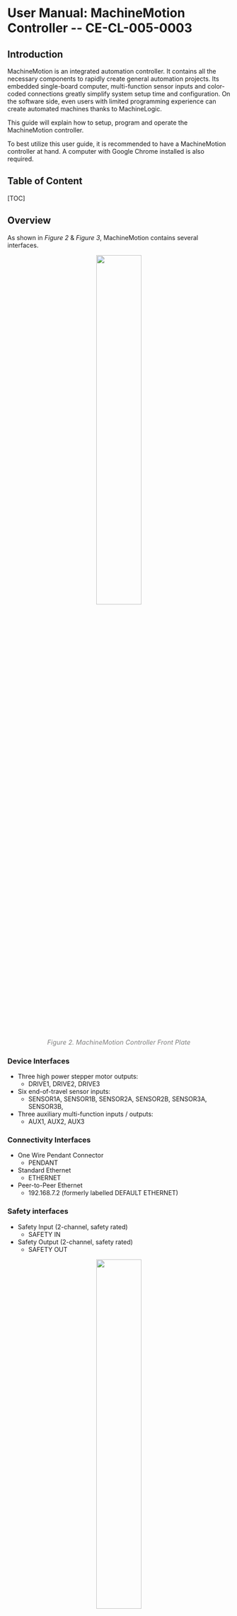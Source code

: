 # User Manual: MachineMotion Controller -- CE-CL-005-0003

## Introduction
MachineMotion is an integrated automation controller. It contains all the necessary components to rapidly create general automation projects. Its embedded single-board computer, multi-function sensor inputs and color-coded connections greatly simplify system setup time and configuration. On the software side, even users with limited programming experience can create automated machines thanks to MachineLogic.

This guide will explain how to setup, program and operate the MachineMotion controller. 

To best utilize this user guide, it is recommended to have a MachineMotion controller at hand. A computer with Google Chrome installed is also required.


## Table of Content
[TOC]


## Overview
As shown in *Figure 2* & *Figure 3*, MachineMotion contains several interfaces.

<p style="text-align:center;" ><img src="_media/CE-CL-105-0003_Front.png" width="45%" height="45%"></p>

<p style="text-align: center;"><span style="color: #808080; font-size: 11pt;"><em>Figure 2. MachineMotion Controller Front Plate</em></p>

### Device Interfaces
- Three high power stepper motor outputs:
    - DRIVE1, DRIVE2, DRIVE3
- Six end-of-travel sensor inputs: 
    - SENSOR1A, SENSOR1B, SENSOR2A, SENSOR2B, SENSOR3A, SENSOR3B,
- Three auxiliary multi-function inputs / outputs:
    - AUX1, AUX2, AUX3

### Connectivity Interfaces
- One Wire Pendant Connector
    - PENDANT
- Standard Ethernet
    - ETHERNET
- Peer-to-Peer Ethernet  
    - 192.168.7.2 (formerly labelled DEFAULT ETHERNET)

### Safety interfaces
- Safety Input (2-channel, safety rated)
    - SAFETY IN
- Safety Output (2-channel, safety rated)
    - SAFETY OUT

<p style="text-align:center;" ><img src="_media/CE-CL-105-0003_Back.png" width="45%" height="45%"></p>

<p style="text-align: center;"><span style="color: #808080; font-size: 11pt;"><em>Figure 3. MachineMotion Controller Back Plate</em></p>  
    
For additional details on electrical specifications, consult the following online document [Datasheet – MachineMotion Controller](https://www.vention.io/technical-documents/machinemotion-controller-datasheet-10).

No software installation is required on your computer to start working with the MachineMotion controller. A computer with a web browser (preferable Google Chrome) is enough to access the controller, launch programs and control your machine.

## Installation

### Controller
### Stepper Motors
### End-Stop Sensors
### Encoders
### Digital IO Module
### Pendant

## Communicating with the Controller

MachineMotion offers several connection options to interact with external devices. More precisely, three communication methods are available.

- The 192.168.7.2 port (fomerly labelled DEFAULT ETHERNET)
- The ETHERNET port
- The PENDANT port

### Using the 192.168.7.2 port (Formerly labelled DEFAULT ETHERNET)
This method is mostly used to connect a computer to MachineMotion in a peer-to-peer way (one to one connection). It is also useful to have access to the system in case other ports are not available for use.
Connecting
Simply connect an Ethernet cable in the port that is labelled 192.168.7.2 (formerly labelled DEFAULT ETHERNET). If you do not have an Ethernet port on your computer, utilize the Ethernet to USB adapter provided with the controller.

<p style="text-align:center;" ><img src="_media/CE-CL-105-0003_Front_edited_192.168.7.2_port.png" width="45%" height="45%"></p>

<p style="text-align: center;"><span style="color: #808080; font-size: 11pt;"><em>Figure 4: The 192.168.7.2 pre-configured Ethernet port on the MachineMotion controller, in the green box.</em></p>

By default, the network adapter of your computer should be in DHCP mode and configure itself automatically.

#### Optional Details
The MachineMotion controller acts as a DHCP server on this port. When another device is connected, it assigns it the 192.168.7.1 address and auto assigns itself to 192.168.7.2. For this to properly function, your computer adapter settings must be set to DHCP (which is the default).

### Using the ETHERNET port
Using the ETHERNET port is useful when connectiong MachineMotion to a standard, multi-device Ethernet network. This use case becomes necessary when connecting multiple MachineMotion controllers together in multi-controller systems and when connecting MachineMotion on a LAN or WLAN.

<p style="text-align:center;" ><img src="_media/CE-CL-105-0003_Front_edited_Ethernet_port.png" width="45%" height="45%"></p>

<p style="text-align: center;"><span style="color: #808080; font-size: 11pt;"><em>Figure 5: The 192.168.7.2 pre-configured Ethernet port on the MachineMotion controller, in the green box.</em></p>

#### Connecting using DHCP
A DHCP client natively runs on the controller and will respond to DHCP commands from a DHCP server. Follow the steps below to configure your controller in DHCP mode.

- Step 1: Connect a computer to the 192.168.7.2 port (formerly DEFAULT ETHERNET) and browse to 192.168.7.2 using Google Chrome.

<p style="text-align:center;" ><img src="_media/ControlCenter_main_page.png" width="75%" height="75%" <img style="border:1px solid grey;"></p>

<p style="text-align: center;"><span style="color: #808080; font-size: 11pt;"><em>Figure 6: MachineMotion ControlCenter Main Page</em></p>
 
- Step 2: Click on the Network Configuration tab.

<p style="text-align:center;" ><img src="_media/ControlCenter_network_config.png" width="75%" height="75%" <img style="border:1px solid grey;"></p>

<p style="text-align: center;"><span style="color: #808080; font-size: 11pt;"><em>Figure 6: MachineMotion ControlCenter Main Page</em></p>
 
- Step 3: Click on “Use Dynamic Mode”

At this point, you will see the currently active IP address that the ETHERNET port was assigned in the ControlCenter fileds. You can ask your network administrator to assign rules to address your controller using its MAC address. To do the later, you will need to get the MAC address of the controller. Consult *Appendix B*.


#### Connecting using Static Mode
If the application requires the use of fixed IP addresses on your network, you can utilize a similar method to configure the MachineMotion controller.
In order to do so, some parameters of the Network need to be known. Usually, this is available from your system administrator or from the configuration utility of your network router.

- Step 1: Connect a computer to the 192.168.7.2 port (formerly DEFAULT ETHERNET) and browse to 192.168.7.2 using Google Chrome.

<p style="text-align:center;" ><img src="_media/ControlCenter_main_page.png" width="75%" height="75%" <img style="border:1px solid grey;"></p>

<p style="text-align: center;"><span style="color: #808080; font-size: 11pt;"><em>Figure 8: MachineMotion ControlCenter Main Page</em></p>
 
- Step 2: Click on the Network Configuration tab.

<p style="text-align:center;" ><img src="_media/ControlCenter_network_config.png" width="75%" height="75%" <img style="border:1px solid grey;"></p>

<p style="text-align: center;"><span style="color: #808080; font-size: 11pt;"><em>Figure 9: MachineMotion ControlCenter Main Page</em></p>

 
Step 3: Enter the IP, Netmask & Gateway fields and click on “Use Static Mode”.

#### Using the PENDANT
The MachineMotion pendant allows users to have a configuration free connection to the controller. Simply connect the pendant in the PENDANT port using its 8 pin M12 cable.

## Configuring Actuators

### Axis Direction & End-Stop Sensors

### Configuration Using the Vention ControlCenter

## Browser Based Services

### Cloud9 Integrated Development Environment (IDE)
For users that desire to access the single-board computer that is located inside the controller, the Cloud9 IDE is available on port 3000.

Cloud 9 essentially offers a terminal access and file explorer for developing software directly on the MachineMotion controller.

To access Cloud9, browse to [192.168.7.2:3000](http://192.168.7.2:3000) or <your_custom_machine_motion_ip>:3000.

<p style="text-align:center;" ><img src="_media/cloud_9.png" width="60%" height="60%" <img style="border:1px solid grey;"></p>

<p style="text-align: center;"><span style="color: #808080; font-size: 11pt;"><em>Figure X: Cloud 9 IDE</em></p>

#### Additional Details:

##### Root Credentials:
- password:  temppwd	

## Programming Options

